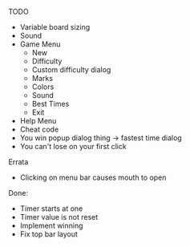TODO

- Variable board sizing
- Sound
- Game Menu
  - New
  - Difficulty
  - Custom difficulty dialog
  - Marks
  - Colors
  - Sound
  - Best Times
  - Exit
- Help Menu
- Cheat code
- You win popup dialog thing -> fastest time dialog
- You can't lose on your first click

Errata
- Clicking on menu bar causes mouth to open


Done:
- Timer starts at one
- Timer value is not reset
- Implement winning
- Fix top bar layout
